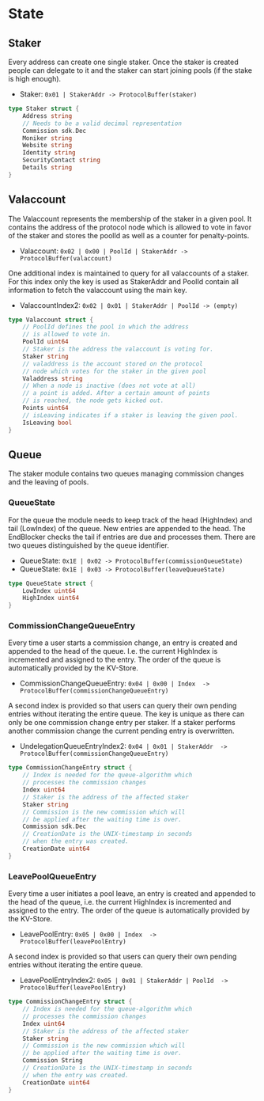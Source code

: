 <!--
order: 2
-->

# State

## Staker
Every address can create one single staker. Once the staker is created
people can delegate to it and the staker can start joining pools
(if the stake is high enough).

- Staker: `0x01 | StakerAddr -> ProtocolBuffer(staker)`

```go
type Staker struct {
    Address string
    // Needs to be a valid decimal representation
    Commission sdk.Dec 
    Moniker string 
    Website string
    Identity string 
    SecurityContact string 
    Details string 
}
```

## Valaccount
The Valaccount represents the membership of the staker in a given pool.
It contains the address of the protocol node which is allowed to vote
in favor of the staker and stores the poolId as well as a counter for 
penalty-points.

- Valaccount: `0x02 | 0x00 | PoolId | StakerAddr -> ProtocolBuffer(valaccount)`

One additional index is maintained to query for all valaccounts of a staker. 
For this index only the key is used as StakerAddr and PoolId contain all 
information to fetch the valaccount using the main key.

- ValaccountIndex2: `0x02 | 0x01 | StakerAddr | PoolId -> (empty)`

```go
type Valaccount struct {
    // PoolId defines the pool in which the address
    // is allowed to vote in.
    PoolId uint64
    // Staker is the address the valaccount is voting for.
    Staker string
    // valaddress is the account stored on the protocol
    // node which votes for the staker in the given pool
    Valaddress string
    // When a node is inactive (does not vote at all)
    // a point is added. After a certain amount of points
    // is reached, the node gets kicked out.
    Points uint64
    // isLeaving indicates if a staker is leaving the given pool.
    IsLeaving bool
}
```

## Queue

The staker module contains two queues managing commission changes and
the leaving of pools.

### QueueState
For the queue the module needs to keep track of the head (HighIndex) and
tail (LowIndex) of the queue. New entries are appended to the
head. The EndBlocker checks the tail if entries are due and processes them.
There are two queues distinguished by the queue identifier.

- QueueState: `0x1E | 0x02 -> ProtocolBuffer(commissionQueueState)`
- QueueState: `0x1E | 0x03 -> ProtocolBuffer(leaveQueueState)`

```go
type QueueState struct {
    LowIndex uint64
    HighIndex uint64
}
```

### CommissionChangeQueueEntry
Every time a user starts a commission change, an entry is created
and appended to the head of the queue. I.e. the current HighIndex is
incremented and assigned to the entry.
The order of the queue is automatically provided by the KV-Store.

- CommissionChangeQueueEntry: `0x04 | 0x00 | Index  -> ProtocolBuffer(commissionChangeQueueEntry)`

A second index is provided so that users can query their own pending entries
without iterating the entire queue. The key is unique as there can only be
one commission change entry per staker. If a staker performs another
commission change the current pending entry is overwritten.

- UndelegationQueueEntryIndex2: `0x04 | 0x01 | StakerAddr  -> ProtocolBuffer(commissionChangeQueueEntry)`


```go
type CommissionChangeEntry struct {
    // Index is needed for the queue-algorithm which
    // processes the commission changes
    Index uint64
    // Staker is the address of the affected staker
    Staker string
    // Commission is the new commission which will
    // be applied after the waiting time is over.
    Commission sdk.Dec
    // CreationDate is the UNIX-timestamp in seconds
    // when the entry was created.
    CreationDate uint64
}
```


### LeavePoolQueueEntry
Every time a user initiates a pool leave, an entry is created
and appended to the head of the queue, i.e. the current HighIndex is
incremented and assigned to the entry.
The order of the queue is automatically provided by the KV-Store.

- LeavePoolEntry: `0x05 | 0x00 | Index  -> ProtocolBuffer(leavePoolEntry)`

A second index is provided so that users can query their own pending entries
without iterating the entire queue. 

- LeavePoolEntryIndex2: `0x05 | 0x01 | StakerAddr | PoolId  -> ProtocolBuffer(leavePoolEntry)`


```go
type CommissionChangeEntry struct {
    // Index is needed for the queue-algorithm which
    // processes the commission changes
    Index uint64
    // Staker is the address of the affected staker
    Staker string
    // Commission is the new commission which will
    // be applied after the waiting time is over.
    Commission String
    // CreationDate is the UNIX-timestamp in seconds
    // when the entry was created.
    CreationDate uint64
}
```